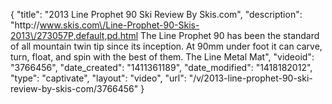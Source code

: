 {
    "title": "2013 Line Prophet 90 Ski Review By Skis.com",
    "description": "http:\/\/www.skis.com\/Line-Prophet-90-Skis-2013\/273057P,default,pd.html  The Line Prophet 90 has been the standard of all mountain twin tip since its inception. At 90mm under foot it can carve, turn, float, and spin with the best of them. The Line Metal Mat",
    "videoid": "3766456",
    "date_created": "1411361189",
    "date_modified": "1418182012",
    "type": "captivate",
    "layout": "video",
    "url": "\/v\/2013-line-prophet-90-ski-review-by-skis-com\/3766456"
}